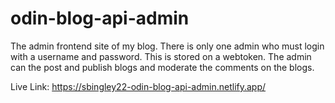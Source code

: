 # odin-blog-api-admin

The admin frontend site of my blog. There is only one admin who must login with a username and password. This is stored on a webtoken.
The admin can the post and publish blogs and moderate the comments on the blogs.

Live Link:
https://sbingley22-odin-blog-api-admin.netlify.app/